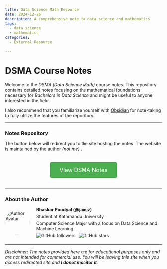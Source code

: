 ```yaml
---
title: Data Science Math Resource
date: 2024-12-26  
description: A comprehensive note to data science and mathematics  
tags:  
  - data science  
  - mathematics  
categories:  
  - External Resource  

---
```


# DSMA Course Notes

Welcome to the _DSMA (Data Science Math)_ course notes. This repository contains detailed notes focusing on the mathematical foundations necessary for _Bachelors in Data Science_ and might be useful to anyone interested in the field. 

I also recommend that you familiarize yourself with [Obsidian](https://obsidian.md/) for note-taking to fully utilize the features of the repository.

---

### Notes Repository

The button below will redirect you to the site hosting the notes. The website is maintained by the author _(not me)_ .

<div style="text-align: center;">
  <a href="/dsma" class="button" style="display: inline-block; padding: 15px 30px; font-size: 18px; background-color: #4CAF50; color: white; text-decoration: none; border-radius: 5px; margin: 20px 0;">View DSMA Notes</a>
</div>

---

### About the Author

<div style="display: flex; align-items: center; margin-bottom: 20px;">
  <img src="https://github.com/Jamsjz.png" alt="Author Avatar" style="width: 80px; height: 80px; border-radius: 50%; margin-right: 20px;">
  <div>
      <h4 style="margin: 0;">Bhaskar Poudyal (@jamjz)</h4>
      <p style="margin: 5px 0;">Student at Kathmandu University</p>
      <p style="margin: 5px 0;">Computer Science Major with a focus on Data Science and Machine Learning</p>
      <div style="display: flex; gap: 10px;">
          <a href="https://github.com/Jamsjz/" style="text-decoration: none;">
              <img src="https://img.shields.io/github/followers/Jamsjz?style=social" alt="GitHub followers">
          </a>
          <a href="https://github.com/Jamsjz/notes" style="text-decoration: none;">
              <img src="https://img.shields.io/github/stars/Jamsjz/notes?style=social" alt="GitHub stars">
          </a>
      </div>
  </div>
</div>

---

_Disclaimer: The notes provided here are for educational purposes only and are not intended for commercial use. You will be leaving this site when you access redirected site and **I donot monitor it**._
